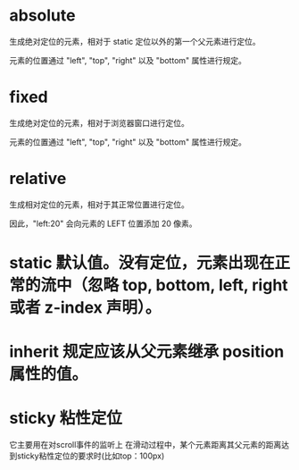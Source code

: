 # absolute	
生成绝对定位的元素，相对于 static 定位以外的第一个父元素进行定位。

元素的位置通过 "left", "top", "right" 以及 "bottom" 属性进行规定。

# fixed	
生成绝对定位的元素，相对于浏览器窗口进行定位。

元素的位置通过 "left", "top", "right" 以及 "bottom" 属性进行规定。

# relative	
生成相对定位的元素，相对于其正常位置进行定位。

因此，"left:20" 会向元素的 LEFT 位置添加 20 像素。

# static	默认值。没有定位，元素出现在正常的流中（忽略 top, bottom, left, right 或者 z-index 声明）。
# inherit	规定应该从父元素继承 position 属性的值。

# sticky 粘性定位 
  它主要用在对scroll事件的监听上
  在滑动过程中，某个元素距离其父元素的距离达到sticky粘性定位的要求时(比如top：100px)
